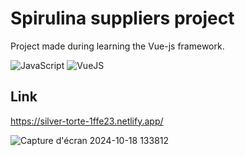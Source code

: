 # Spirulina suppliers project

Project made during learning the Vue-js framework.

![JavaScript](https://img.shields.io/badge/JavaScript-F7DF1E?style=for-the-badge&logo=javascript&logoColor=black)     ![VueJS](https://img.shields.io/badge/Vue.js-4FC08D?style=for-the-badge&logo=vue.js&logoColor=white)

## Link
https://silver-torte-1ffe23.netlify.app/



![Capture d'écran 2024-10-18 133812](https://github.com/user-attachments/assets/8ec78a3c-e818-4dcc-a30c-912926120622)
